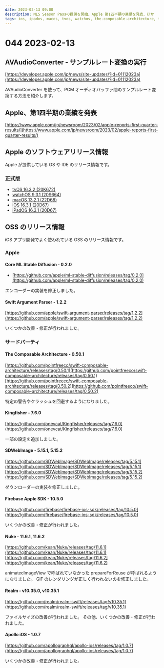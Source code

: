 ```yaml
---
date: 2023-02-13 09:00
description: MLS Season Passの提供を開始、Apple 第1四半期の業績を発表、ほか
tags: ios, ipados, macos, tvos, watchos, the-composable-architecture, tca, nuke, realm, apollo, firebase, sdwebimage, kingfisher
---
```

# 044 2023-02-13

## AVAudioConverter - サンプルレート変換の実行

[https://developer.apple.com/jp/news/site-updates/?id=01112023a](https://developer.apple.com/jp/news/site-updates/?id=01112023a)

AVAudioConverter を使って、PCM オーディオバッファ間のサンプルレート変換する方法を紹介します。

## Apple、第1四半期の業績を発表

[https://www.apple.com/jp/newsroom/2023/02/apple-reports-first-quarter-results/](https://www.apple.com/jp/newsroom/2023/02/apple-reports-first-quarter-results/)

## Apple のソフトウェアリリース情報

Apple が提供している OS や IDE のリリース情報です。

### 正式版

- [tvOS 16.3.2 (20K672)](https://developer.apple.com/news/releases/?id=02132023a)
- [watchOS 9.3.1 (20S664)](https://developer.apple.com/news/releases/?id=02132023b)
- [macOS 13.2.1 (22D68)](https://developer.apple.com/news/releases/?id=02132023c)
- [iOS 16.3.1 (20D67)](https://developer.apple.com/news/releases/?id=02132023e)
- [iPadOS 16.3.1 (20D67)](https://developer.apple.com/news/releases/?id=02132023d)

## OSS のリリース情報

iOS アプリ開発でよく使われている OSS のリリース情報です。

### Apple

#### Core ML Stable Diffusion - 0.2.0

- [https://github.com/apple/ml-stable-diffusion/releases/tag/0.2.0](https://github.com/apple/ml-stable-diffusion/releases/tag/0.2.0)

エンコーダーの実装を修正しました。

#### Swift Argument Parser - 1.2.2

[https://github.com/apple/swift-argument-parser/releases/tag/1.2.2](https://github.com/apple/swift-argument-parser/releases/tag/1.2.2)

いくつかの改善・修正が行われました。

### サードパーティ

#### The Composable Architecture - 0.50.1

[https://github.com/pointfreeco/swift-composable-architecture/releases/tag/0.50.1](https://github.com/pointfreeco/swift-composable-architecture/releases/tag/0.50.1)
[https://github.com/pointfreeco/swift-composable-architecture/releases/tag/0.50.2](https://github.com/pointfreeco/swift-composable-architecture/releases/tag/0.50.2)

特定の警告やクラッシュを回避するようになりました。

#### Kingfisher - 7.6.0

[https://github.com/onevcat/Kingfisher/releases/tag/7.6.0](https://github.com/onevcat/Kingfisher/releases/tag/7.6.0)

一部の設定を追加しました。

#### SDWebImage - 5.15.1, 5.15.2

[https://github.com/SDWebImage/SDWebImage/releases/tag/5.15.1](https://github.com/SDWebImage/SDWebImage/releases/tag/5.15.1)
[https://github.com/SDWebImage/SDWebImage/releases/tag/5.15.2](https://github.com/SDWebImage/SDWebImage/releases/tag/5.15.2)

ダウンローダーの実装を修正しました。

#### Firebase Apple SDK - 10.5.0

[https://github.com/firebase/firebase-ios-sdk/releases/tag/10.5.0](https://github.com/firebase/firebase-ios-sdk/releases/tag/10.5.0)

いくつかの改善・修正が行われました。

#### Nuke - 11.6.1, 11.6.2

[https://github.com/kean/Nuke/releases/tag/11.6.1](https://github.com/kean/Nuke/releases/tag/11.6.1)
[https://github.com/kean/Nuke/releases/tag/11.6.2](https://github.com/kean/Nuke/releases/tag/11.6.2)

animatedImageView で呼ばれていなかった prepareForReuse が呼ばれるようになりました。
GIF のレンダリングが正しく行われないのを修正しました。

#### Realm - v10.35.0, v10.35.1 

[https://github.com/realm/realm-swift/releases/tag/v10.35.1](https://github.com/realm/realm-swift/releases/tag/v10.35.1)

ファイルサイズの改善が行われました。
その他、いくつかの改善・修正が行われました。

#### Apollo iOS - 1.0.7

[https://github.com/apollographql/apollo-ios/releases/tag/1.0.7](https://github.com/apollographql/apollo-ios/releases/tag/1.0.7)

いくつかの改善・修正が行われました。
